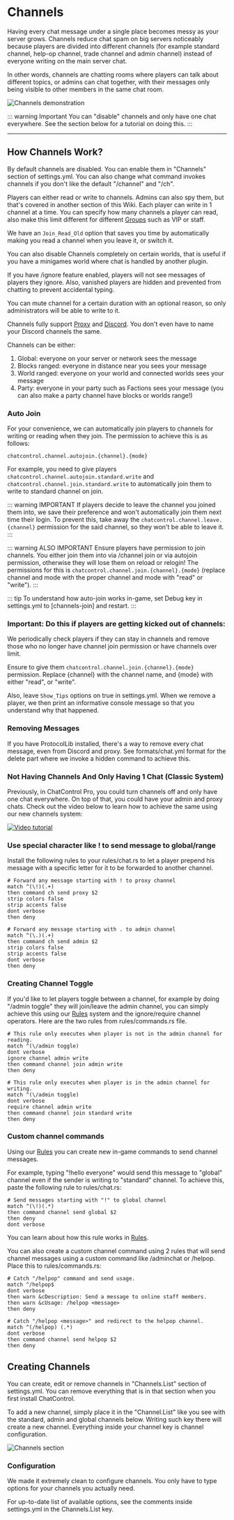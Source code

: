 # Channels

Having every chat message under a single place becomes messy as your server grows. Channels reduce chat spam on big servers noticeably because players are divided into different channels (for example standard channel, help-op channel, trade channel and admin channel) instead of everyone writing on the main server chat.

In other words, channels are chatting rooms where players can talk about different topics, or admins can chat together, with their messages only being visible to other members in the same chat room. 

<div class="image-container">
  <img src="https://i.imgur.com/Erxwd5D.png" alt="Channels demonstration" />
</div>

::: warning Important
You can "disable" channels and only have one chat everywhere. See the section below for a tutorial on doing this.
:::

---

## How Channels Work?

By default channels are disabled. You can enable them in "Channels" section of settings.yml. You can also change what command invokes channels if you don't like the default "/channel" and "/ch".

Players can either read or write to channels. Admins can also spy them, but that's covered in another section of this Wiki. Each player can write in 1 channel at a time. You can specify how many channels a player can read, also make this limit different for different [Groups](groups) such as VIP or staff.

We have an `Join_Read_Old` option that saves you time by automatically making you read a channel when you leave it, or switch it. 

You can also disable Channels completely on certain worlds, that is useful if you have a minigames world where chat is handled by another plugin.

If you have /ignore feature enabled, players will not see messages of players they ignore. Also, vanished players are hidden and prevented from chatting to prevent accidental typing.

You can mute channel for a certain duration with an optional reason, so only administrators will be able to write to it.

Channels fully support [Proxy](proxy) and [Discord](discord). You don't even have to name your Discord channels the same.

Channels can be either:

1. Global: everyone on your server or network sees the message
2. Blocks ranged: everyone in distance near you sees your message
3. World ranged: everyone on your world and connected worlds sees your message
4. Party: everyone in your party such as Factions sees your message (you can also make a party channel have blocks or worlds range!)

### Auto Join

For your convenience, we can automatically join players to channels for writing or reading when they join. The permission to achieve this is as follows:

``chatcontrol.channel.autojoin.{channel}.{mode}`` 


For example, you need to give players `chatcontrol.channel.autojoin.standard.write` and `chatcontrol.channel.join.standard.write` to automatically join them to write to standard channel on join. 

::: warning IMPORTANT
If players decide to leave the channel you joined them into, we save their preference and won't automatically join them next time their login. To prevent this, take away the `chatcontrol.channel.leave.{channel}` permission for the said channel, so they won't be able to leave it.
:::

::: warning ALSO IMPORTANT 
Ensure players have permission to join channels. You either join them into via /channel join or via autojoin permission, otherwise they will lose them on reload or relogin! The permissions for this is `chatcontrol.channel.join.{channel}.{mode}` (replace channel and mode with the proper channel and mode with "read" or "write").
:::

::: tip
To understand how auto-join works in-game, set Debug key in settings.yml to [channels-join] and restart.
:::

### Important: Do this if players are getting kicked out of channels:
We periodically check players if they can stay in channels and remove those who no longer have channel join permission or have channels over limit.

Ensure to give them `chatcontrol.channel.join.{channel}.{mode}` permission. Replace {channel} with the channel name, and {mode} with either "read", or "write". 

Also, leave `Show_Tips` options on true in settings.yml. When we remove a player, we then print an informative console message so that you understand why that happened.

### Removing Messages

If you have ProtocolLib installed, there's a way to remove every chat message, even from Discord and proxy. See formats/chat.yml format for the delete part where we invoke a hidden command to achieve this.

### Not Having Channels And Only Having 1 Chat (Classic System)
Previously, in ChatControl Pro, you could turn channels off and only have one chat everywhere. On top of that, you could have your admin and proxy chats. Check out the video below to learn how to achieve the same using our new channels system:

<div class="video-container">
  <a href="https://www.youtube.com/watch?v=EKziLXSjwhY" target="_blank" rel="noopener noreferrer">
    <img src="https://i.imgur.com/MtMpN15.png" alt="Video tutorial" />
  </a>
</div>

### Use special character like ! to send message to global/range
Install the following rules to your rules/chat.rs to let a player prepend his message with a specific letter for it to be forwarded to another channel.

```
# Forward any message starting with ! to proxy channel
match ^(\!)(.+)
then command ch send proxy $2
strip colors false
strip accents false
dont verbose
then deny

# Forward any message starting with . to admin channel
match ^(\.)(.+)
then command ch send admin $2
strip colors false
strip accents false
dont verbose
then deny
```

### Creating Channel Toggle
If you'd like to let players toggle between a channel, for example by doing "/admin toggle" they will join/leave the admin channel, you can simply achieve this using our [Rules](rules) system and the ignore/require channel operators. Here are the two rules from rules/commands.rs file.

```
# This rule only executes when player is not in the admin channel for reading.
match ^(\/admin toggle)
dont verbose
ignore channel admin write
then command channel join admin write
then deny

# This rule only executes when player is in the admin channel for writing.
match ^(\/admin toggle)
dont verbose
require channel admin write
then command channel join standard write
then deny
```

### Custom channel commands

Using our [Rules](rules) you can create new in-game commands to send channel messages.

For example, typing "!hello everyone" would send this message to "global" channel even if the sender is writing to "standard" channel. To achieve this, paste the following rule to rules/chat.rs:

```
# Send messages starting with "!" to global channel
match ^(\!)(.*)
then command channel send global $2
then deny
dont verbose
```

You can learn about how this rule works in [Rules](rules).

You can also create a custom channel command using 2 rules that will send channel messages using a custom command like /adminchat or /helpop. Place this to rules/commands.rs:

```
# Catch "/helpop" command and send usage.
match ^/helpop$
dont verbose
then warn &cDescription: Send a message to online staff members.
then warn &cUsage: /helpop <message>
then deny

# Catch "/helpop <message>" and redirect to the helpop channel.
match ^(/helpop) (.*)
dont verbose
then command channel send helpop $2
then deny
```

## Creating Channels

You can create, edit or remove channels in "Channels.List" section of settings.yml. You can remove everything that is in that section when you first install ChatControl.

To add a new channel, simply place it in the "Channel.List" like you see with the standard, admin and global channels below. Writing such key there will create a new channel. Everything inside your channel key is channel configuration.

<div class="image-container">
  <img src="https://i.imgur.com/gN0zG2Z.png" alt="Channels section" />
</div>

### Configuration

We made it extremely clean to configure channels. You only have to type options for your channels you actually need. 

For up-to-date list of available options, see the comments inside settings.yml in the Channels.List key.